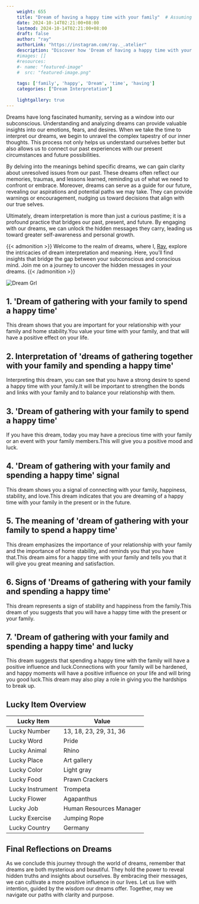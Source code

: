 ```yaml
---
    weight: 655
    title: "Dream of having a happy time with your family"  # Assuming 'title' column exists
    date: 2024-10-14T02:21:00+08:00
    lastmod: 2024-10-14T02:21:00+08:00
    draft: false
    author: "ray"
    authorLink: "https://instagram.com/ray._.atelier"
    description: "Discover how 'Dream of having a happy time with your family' can interpret your future and uncover its significant meanings in your life."
    #images: []
    #resources:
    #- name: "featured-image"
    #  src: "featured-image.png"
    
    tags: ['family', 'happy', 'Dream', 'time', 'having']
    categories: ["Dream Interpretation"]
    
    lightgallery: true
---
```

    
Dreams have long fascinated humanity, serving as a window into our subconscious. Understanding and analyzing dreams can provide valuable insights into our emotions, fears, and desires. When we take the time to interpret our dreams, we begin to unravel the complex tapestry of our inner thoughts. This process not only helps us understand ourselves better but also allows us to connect our past experiences with our present circumstances and future possibilities.

By delving into the meanings behind specific dreams, we can gain clarity about unresolved issues from our past. These dreams often reflect our memories, traumas, and lessons learned, reminding us of what we need to confront or embrace. Moreover, dreams can serve as a guide for our future, revealing our aspirations and potential paths we may take. They can provide warnings or encouragement, nudging us toward decisions that align with our true selves.

Ultimately, dream interpretation is more than just a curious pastime; it is a profound practice that bridges our past, present, and future. By engaging with our dreams, we can unlock the hidden messages they carry, leading us toward greater self-awareness and personal growth.

{{< admonition >}}
Welcome to the realm of dreams, where I, [Ray](https://instagram.com/ray._.atelier), explore the intricacies of dream interpretation and meaning. Here, you’ll find insights that bridge the gap between your subconscious and conscious mind. Join me on a journey to uncover the hidden messages in your dreams.
{{< /admonition >}}

![Dream Grl](https://cdn.pixabay.com/photo/2017/11/02/03/35/gothic-2910057_1280.jpg "Dream Grl")

## 1. 'Dream of gathering with your family to spend a happy time'
This dream shows that you are important for your relationship with your family and home stability.You value your time with your family, and that will have a positive effect on your life.

## 2. Interpretation of 'dreams of gathering together with your family and spending a happy time'
Interpreting this dream, you can see that you have a strong desire to spend a happy time with your family.It will be important to strengthen the bonds and links with your family and to balance your relationship with them.

## 3. 'Dream of gathering with your family to spend a happy time'
If you have this dream, today you may have a precious time with your family or an event with your family members.This will give you a positive mood and luck.

## 4. 'Dream of gathering with your family and spending a happy time' signal
This dream shows you a signal of connecting with your family, happiness, stability, and love.This dream indicates that you are dreaming of a happy time with your family in the present or in the future.

## 5. The meaning of 'dream of gathering with your family to spend a happy time'
This dream emphasizes the importance of your relationship with your family and the importance of home stability, and reminds you that you have that.This dream aims for a happy time with your family and tells you that it will give you great meaning and satisfaction.

## 6. Signs of 'Dreams of gathering with your family and spending a happy time'
This dream represents a sign of stability and happiness from the family.This dream of you suggests that you will have a happy time with the present or your family.

## 7. 'Dream of gathering with your family and spending a happy time' and lucky
This dream suggests that spending a happy time with the family will have a positive influence and luck.Connections with your family will be hardened, and happy moments will have a positive influence on your life and will bring you good luck.This dream may also play a role in giving you the hardships to break up.

## Lucky Item Overview
| Lucky Item          | Value              |
|---------------|--------------------|
| Lucky Number        | 13, 18, 23, 29, 31, 36  |
| Lucky Word          | Pride |
| Lucky Animal        | Rhino |
| Lucky Place         | Art gallery     |
| Lucky Color         | Light gray     |
| Lucky Food          | Prawn Crackers      |
| Lucky Instrument    | Trompeta |
| Lucky Flower        | Agapanthus    |
| Lucky Job           | Human Resources Manager       |
| Lucky Exercise      | Jumping Rope  |
| Lucky Country       | Germany    |


##  Final Reflections on Dreams

As we conclude this journey through the world of dreams, remember that dreams are both mysterious and beautiful. They hold the power to reveal hidden truths and insights about ourselves. By embracing their messages, we can cultivate a more positive influence in our lives. Let us live with intention, guided by the wisdom our dreams offer. Together, may we navigate our paths with clarity and purpose.
